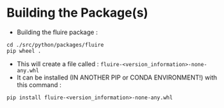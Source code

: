 # Building the Package(s)
* Building the fluire package :
~~~
cd ./src/python/packages/fluire
pip wheel .
~~~
* This will create a file called : `fluire-<version_information>-none-any.whl`
* It can be installed (IN ANOTHER PIP or CONDA ENVIRONMENT!) with this command :
~~~
pip install fluire-<version_information>-none-any.whl
~~~
